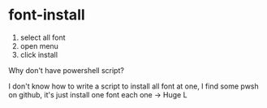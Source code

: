# font-install

1. select all font
1. open menu
1. click install

Why don't have powershell script?

I don't know how to write a script to install all font at one, I find some pwsh on github, it's just install one font each one -> Huge L
